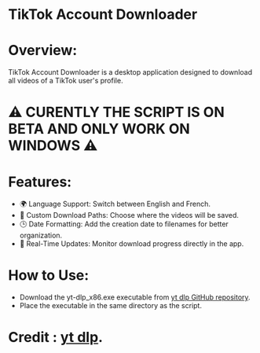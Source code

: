# TikTok Account Downloader

# Overview:
TikTok Account Downloader is a desktop application designed to download all videos of a TikTok user's profile.

# ⚠️ CURENTLY THE SCRIPT IS ON BETA AND ONLY WORK ON WINDOWS ⚠️

# Features:
- 🌍 Language Support: Switch between English and French.
- 📂 Custom Download Paths: Choose where the videos will be saved.
- 🕒 Date Formatting: Add the creation date to filenames for better organization.
- 🔄 Real-Time Updates: Monitor download progress directly in the app.

# How to Use:

- Download the yt-dlp_x86.exe executable from [yt dlp GitHub repository](https://github.com/yt-dlp/yt-dlp).
- Place the executable in the same directory as the script.

# Credit : [yt dlp](https://github.com/yt-dlp/yt-dlp).

